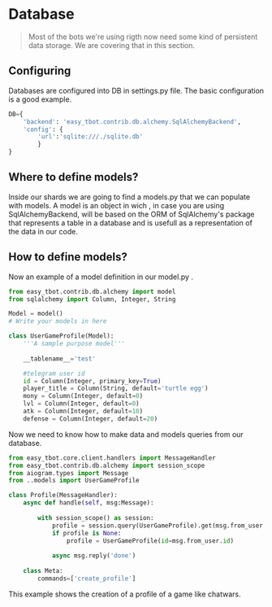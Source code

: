 # Database

> Most of the bots we're using rigth now need some kind of persistent data storage. We are covering that in this section.

## Configuring

Databases are configured into DB in settings.py file. The basic configuration is a good example.

```python
DB={
    'backend': 'easy_tbot.contrib.db.alchemy.SqlAlchemyBackend',
    'config': {
        'url':'sqlite:///./sqlite.db'
        }
}
```

## Where to define models?

Inside our shards we are going to find a models.py that we can populate with models. A model is an object in wich , in case you are using SqlAlchemyBackend, will be based on the ORM of SqlAlchemy's package that represents a table in a database and is usefull as a representation of the data in our code.

## How to define models?

Now an example of a model definition in our model.py .

```python
from easy_tbot.contrib.db.alchemy import model
from sqlalchemy import Column, Integer, String

Model = model()
# Write your models in here

class UserGameProfile(Model):
    '''A sample purpose model'''
    
    __tablename__='test'

    #telegram user id
    id = Column(Integer, primary_key=True)
    player_title = Column(String, default='turtle egg')
    mony = Column(Integer, default=0)
    lvl = Column(Integer, default=0)
    atk = Column(Integer, default=10)
    defense = Column(Integer, default=20)
```

Now we need to know how to make data and models queries from our database.

```python
from easy_tbot.core.client.handlers import MessageHandler
from easy_tbot.contrib.db.alchemy import session_scope
from aiogram.types import Message
from ..models import UserGameProfile

class Profile(MessageHandler):
    async def handle(self, msg:Message):
        
        with session_scope() as session:
            profile = session.query(UserGameProfile).get(msg.from_user.id)
            if profile is None:
                profile = UserGameProfile(id=msg.from_user.id) 
            
            async msg.reply('done')
    
    class Meta:
        commands=['create_profile']
```

This example shows the creation of a profile of a game like chatwars.
